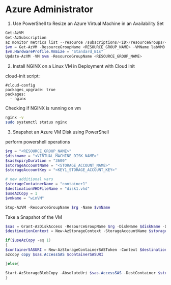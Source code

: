 # Azure Administrator 

1. Use PowerShell to Resize an Azure Virtual Machine in an Availability Set

```powershell
Get-AzVM
Get-AzSubscription
az monitor metrics list --resource /subscriptions/<ID>/resourceGroups/<RESOURCE_GROUP_NAME>/providers/Microsoft.Compute/virtualMachines/labVM0
$vm = Get-AzVM -ResourceGroupName <RESOURCE_GROUP_NAME> -VMName labVM0
$vm.HardwareProfile.VmSize = "Standard_B1s"
Update-AzVM -VM $vm -ResourceGroupName <RESOURCE_GROUP_NAME>
```


2. Install NGINX on a Linux VM in Deployment with Cloud Init

cloud-init script:
```
#cloud-config
packages_upgrade: true
packages:
  - nginx
```

Checking if NGINX is running on vm
```bash
nginx -v
sudo systemctl status nginx
```


3. Snapshot an Azure VM Disk using PowerShell

perform powershell operations
```powershell
$rg = "<RESOURCE_GROUP_NAME>"
$diskname = "<VIRTUAL_MACHINE_DISK_NAME>"
$sasExpiryDuration = "3600"
$storageAccountName = "<STORAGE_ACCOUNT_NAME>"
$storageAccountKey = "<KEY1_STORAGE_ACCOUNT_KEY>"

# new additional vars
$storageContainerName = "container1"
$destinationVHDFileName = "disk1.vhd"
$useAzCopy = 1
$vmName = "winVM"

Stop-AzVM -ResourceGroupName $rg -Name $vmName
```

Take a Snapshot of the VM
```powershell
$sas = Grant-AzDiskAccess -ResourceGroupName $rg -DiskName $diskName -DurationInSecond $sasExpiryDuration -Access Read
$destinationContext = New-AzStorageContext -StorageAccountName $storageAccountName -StorageAccountKey $storageAccountKey

if($useAzCopy -eq 1)
{
$containerSASURI = New-AzStorageContainerSASToken -Context $destinationContext -ExpiryTime(get-date).AddSeconds($sasExpiryDuration) -FullUri -Name $storageContainerName -Permission rw
azcopy copy $sas.AccessSAS $containerSASURI

}else{

Start-AzStorageBlobCopy -AbsoluteUri $sas.AccessSAS -DestContainer $storageContainerName -DestContext $destinationContext -DestBlob $destinationVHDFileName
}
```
